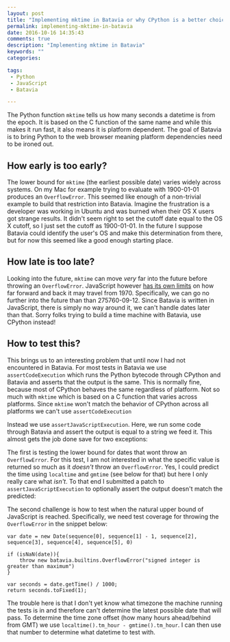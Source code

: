 ```yaml
---
layout: post
title: "Implementing mktime in Batavia or why CPython is a better choice for building a time machine"
permalink: implementing-mktime-in-batavia
date: 2016-10-16 14:35:43
comments: true
description: "Implementing mktime in Batavia"
keywords: ""
categories:

tags:
 - Python
 - JavaScript
 - Batavia

---
```


The Python function `mktime` tells us how many seconds a datetime is from the epoch. It is based on the C function of the same name and while this makes it run fast, it also means it is platform dependent. The goal of Batavia is to bring Python to the web browser meaning platform dependencies need to be ironed out.

## How early is too early?

The lower bound for `mktime` (the earliest possible date) varies widely across systems. On my Mac for example trying to evaluate with 1900-01-01 produces an `OverflowError`. This seemed like enough of a non-trivial example to build that restriction into Batavia. Imagine the frustration is a developer was working in Ubuntu and was burned when their OS X users got strange results. It didn't seem right to set the cutoff date equal to the OS X cutoff, so I just set the cutoff as 1900-01-01. In the future I suppose Batavia could identify the user's OS and make this determination from there, but for now this seemed like a good enough starting place.

## How late is too late?

Looking into the future, `mktime` can move _very_ far into the future before throwing an `OverflowError`. JavaScript however [has its own limits](http://ecma-international.org/ecma-262/5.1/#sec-15.9.1.1) on how far forward and back it may travel from 1970. Specifically, we can go no further into the future than than 275760-09-12. Since Batavia is written in JavaScript, there is simply no way around it, we can't handle dates later than that. Sorry folks trying to build a time machine with Batavia, use CPython instead!

## How to test this?

This brings us to an interesting problem that until now I had not encountered in Batavia. For most tests in Batavia we use `assertCodeExecution` which runs the Python bytecode through CPython and Batavia and asserts that the output is the same. This is normally fine, because most of CPython behaves the same regardless of platform. Not so much with `mktime` which is based on a C function that varies across platforms. Since `mktime` won't match the behavior of CPython across all platforms we can't use `assertCodeExecution`

Instead we use `assertJavaScriptExecution`. Here, we run some code through Batavia and assert the output is equal to a string we feed it. This almost gets the job done save for two exceptions:

The first is testing the lower bound for dates that wont throw an `OverflowError`. For this test, I am not interested in what the specific value is returned so much as it _doesn't_ throw an `OverflowError`. Yes, I could predict the time using `localtime` and `gmtime` (see below for that) but here I only really care what _isn't_. To that end I submitted a patch to `assertJavaScriptExecution` to optionally assert the output doesn't match the predicted:

The second challenge is how to test when the natural upper bound of JavaScript is reached. Specifically, we need test coverage for throwing the `OverflowError` in the snippet below:

```
var date = new Date(sequence[0], sequence[1] - 1, sequence[2], sequence[3], sequence[4], sequence[5], 0)

if (isNaN(date)){
    throw new batavia.builtins.OverflowError("signed integer is greater than maximum")
}

var seconds = date.getTime() / 1000;
return seconds.toFixed(1);
```  

The trouble here is that I don't yet know what timezone the machine running the tests is in and therefore can't determine the latest possible date that will pass. To determine the time zone offset (how many hours ahead/behind from GMT) we use `localtime().tm_hour - gmtime().tm_hour`. I can then use that number to determine what datetime to test with.

